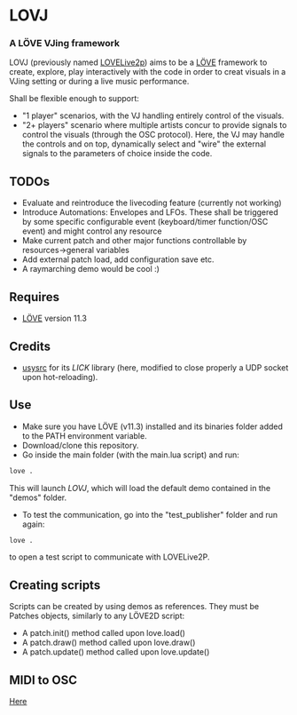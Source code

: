 # LOVJ
### A LÖVE VJing framework 


LOVJ (previously named [LOVELive2p](https://en.wikipedia.org/wiki/Love_Live!)) aims to be a [LÖVE](https://love2d.org/) framework to create, explore, play interactively with the code in order to creat visuals in a VJing setting or during a live music performance.

Shall be flexible enough to support:
- "1 player" scenarios, with the VJ handling entirely control of the visuals.
- "2+ players" scenario where multiple artists concur to provide signals to control the visuals (through the OSC protocol). 
Here, the VJ may handle the controls and on top, dynamically select and "wire" the external signals to the parameters of choice inside the code.


## TODOs
- Evaluate and reintroduce the livecoding feature (currently not working)
- Introduce Automations: Envelopes and LFOs. These shall be triggered by some specific configurable event (keyboard/timer function/OSC event) and might control any resource
- Make current patch and other major functions controllable by resources->general variables
- Add external patch load, add configuration save etc.
- A raymarching demo would be cool :)

## Requires
- [LÖVE](https://love2d.org/) version 11.3


## Credits
- [usysrc](https://github.com/usysrc) for its *LICK* library (here, modified to close properly a UDP socket upon hot-reloading).


## Use

- Make sure you have LÖVE (v11.3) installed and its binaries folder added to the PATH environment variable.
- Download/clone this repository.
- Go inside the main folder (with the main.lua script) and run:
```sh
love .
```
This will launch *LOVJ*, which will load the default demo contained in the "demos" folder.

- To test the communication, go into the "test_publisher" folder and run again:
```sh
love .
```
to open a test script to communicate with LOVELive2P.

## Creating scripts
Scripts can be created by using demos as references.
They must be Patches objects, similarly to any LÖVE2D script:
- A patch.init() method called upon love.load()
- A patch.draw() method called upon love.draw()
- A patch.update() method called upon love.update()


## MIDI to OSC
[Here](https://github.com/Merutochan/MIDI2OSC) 